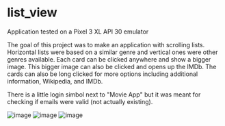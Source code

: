 # list_view

Application tested on a Pixel 3 XL API 30 emulator

The goal of this project was to make an application with scrolling lists. 
Horizontal lists were based on a similar genre and vertical ones were other genres available.
Each card can be clicked anywhere and show a bigger image. This bigger image can also be clicked and opens up the IMDb.
The cards can also be long clicked for more options including additional information, Wikipedia, and IMDb.


There is a little login simbol next to "Movie App" but it was meant for checking if emails were valid (not actually existing).

![image](https://user-images.githubusercontent.com/72898242/212174423-5277ce7d-f000-4e39-b066-35f0b89582dd.png)
![image](https://user-images.githubusercontent.com/72898242/212174611-1cf3947b-3b08-4038-a6c2-efc0536238b1.png)
![image](https://user-images.githubusercontent.com/72898242/212174696-6a466844-4b37-4322-8c16-d357e5852683.png)
